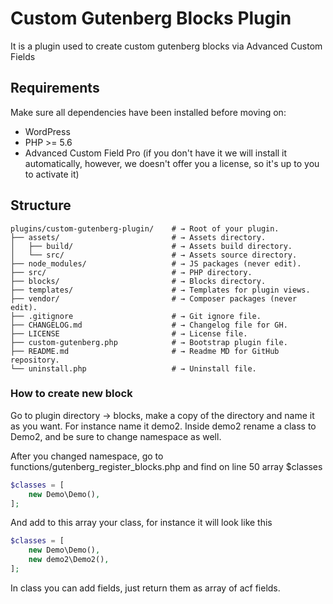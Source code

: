 # Custom Gutenberg Blocks Plugin

It is a plugin used to create custom gutenberg blocks via Advanced Custom Fields

## Requirements

Make sure all dependencies have been installed before moving on:

- WordPress
- PHP >= 5.6
- Advanced Custom Field Pro (if you don't have it we will install it automatically, however, we doesn't offer you a license, so it's up to you to activate it)

## Structure

```
plugins/custom-gutenberg-plugin/    # → Root of your plugin.
├── assets/                         # → Assets directory.
│   ├── build/                      # → Assets build directory.
│   └── src/                        # → Assets source directory.
├── node_modules/                   # → JS packages (never edit).
├── src/                            # → PHP directory. 
├── blocks/                         # → Blocks directory. 
├── templates/                      # → Templates for plugin views.
├── vendor/                         # → Composer packages (never edit).
├── .gitignore                      # → Git ignore file.
├── CHANGELOG.md                    # → Changelog file for GH.
├── LICENSE                         # → License file.
├── custom-gutenberg.php            # → Bootstrap plugin file.
├── README.md                       # → Readme MD for GitHub repository.
└── uninstall.php                   # → Uninstall file.
```

### How to create new block

Go to plugin directory -> blocks, make a copy of the directory and name it as you want. For instance name it demo2.
Inside demo2 rename a class to Demo2, and be sure to change namespace as well.

After you changed namespace, go to functions/gutenberg_register_blocks.php and find on line 50 array $classes
```php
$classes = [
    new Demo\Demo(),
];
```

And add to this array your class, for instance it will look like this
```php
$classes = [
    new Demo\Demo(),
    new demo2\Demo2(),
];
```

In class you can add fields, just return them as array of acf fields.
